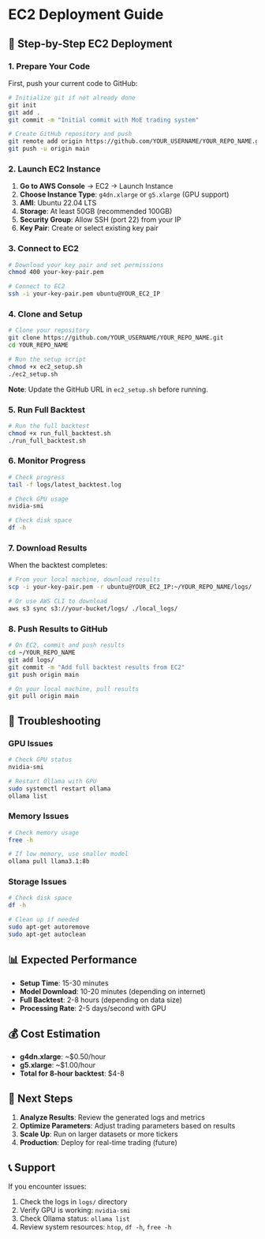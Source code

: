 # EC2 Deployment Guide

## 🚀 Step-by-Step EC2 Deployment

### 1. Prepare Your Code

First, push your current code to GitHub:

```bash
# Initialize git if not already done
git init
git add .
git commit -m "Initial commit with MoE trading system"

# Create GitHub repository and push
git remote add origin https://github.com/YOUR_USERNAME/YOUR_REPO_NAME.git
git push -u origin main
```

### 2. Launch EC2 Instance

1. **Go to AWS Console** → EC2 → Launch Instance
2. **Choose Instance Type**: `g4dn.xlarge` or `g5.xlarge` (GPU support)
3. **AMI**: Ubuntu 22.04 LTS
4. **Storage**: At least 50GB (recommended 100GB)
5. **Security Group**: Allow SSH (port 22) from your IP
6. **Key Pair**: Create or select existing key pair

### 3. Connect to EC2

```bash
# Download your key pair and set permissions
chmod 400 your-key-pair.pem

# Connect to EC2
ssh -i your-key-pair.pem ubuntu@YOUR_EC2_IP
```

### 4. Clone and Setup

```bash
# Clone your repository
git clone https://github.com/YOUR_USERNAME/YOUR_REPO_NAME.git
cd YOUR_REPO_NAME

# Run the setup script
chmod +x ec2_setup.sh
./ec2_setup.sh
```

**Note**: Update the GitHub URL in `ec2_setup.sh` before running.

### 5. Run Full Backtest

```bash
# Run the full backtest
chmod +x run_full_backtest.sh
./run_full_backtest.sh
```

### 6. Monitor Progress

```bash
# Check progress
tail -f logs/latest_backtest.log

# Check GPU usage
nvidia-smi

# Check disk space
df -h
```

### 7. Download Results

When the backtest completes:

```bash
# From your local machine, download results
scp -i your-key-pair.pem -r ubuntu@YOUR_EC2_IP:~/YOUR_REPO_NAME/logs/ ./local_logs/

# Or use AWS CLI to download
aws s3 sync s3://your-bucket/logs/ ./local_logs/
```

### 8. Push Results to GitHub

```bash
# On EC2, commit and push results
cd ~/YOUR_REPO_NAME
git add logs/
git commit -m "Add full backtest results from EC2"
git push origin main

# On your local machine, pull results
git pull origin main
```

## 🔧 Troubleshooting

### GPU Issues
```bash
# Check GPU status
nvidia-smi

# Restart Ollama with GPU
sudo systemctl restart ollama
ollama list
```

### Memory Issues
```bash
# Check memory usage
free -h

# If low memory, use smaller model
ollama pull llama3.1:8b
```

### Storage Issues
```bash
# Check disk space
df -h

# Clean up if needed
sudo apt-get autoremove
sudo apt-get autoclean
```

## 📊 Expected Performance

- **Setup Time**: 15-30 minutes
- **Model Download**: 10-20 minutes (depending on internet)
- **Full Backtest**: 2-8 hours (depending on data size)
- **Processing Rate**: 2-5 days/second with GPU

## 💰 Cost Estimation

- **g4dn.xlarge**: ~$0.50/hour
- **g5.xlarge**: ~$1.00/hour
- **Total for 8-hour backtest**: $4-8

## 🎯 Next Steps

1. **Analyze Results**: Review the generated logs and metrics
2. **Optimize Parameters**: Adjust trading parameters based on results
3. **Scale Up**: Run on larger datasets or more tickers
4. **Production**: Deploy for real-time trading (future)

## 📞 Support

If you encounter issues:
1. Check the logs in `logs/` directory
2. Verify GPU is working: `nvidia-smi`
3. Check Ollama status: `ollama list`
4. Review system resources: `htop`, `df -h`, `free -h` 